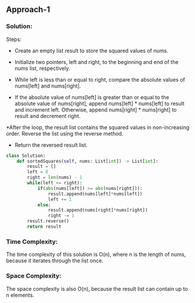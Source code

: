 ## Approach-1

### Solution: 
Steps:

* Create an empty list result to store the squared values of nums.

* Initialize two pointers, left and right, to the beginning and end of the nums list, respectively.

* While left is less than or equal to right, compare the absolute values of nums[left] and nums[right].

* If the absolute value of nums[left] is greater than or equal to the absolute value of nums[right], append nums[left] * nums[left] to result and increment left. Otherwise, append nums[right] * nums[right] to result and decrement right.

*After the loop, the result list contains the squared values in non-increasing order. Reverse the list using the reverse method.

* Return the reversed result list.

```py
class Solution:
    def sortedSquares(self, nums: List[int]) -> List[int]:
        result = []
        left = 0
        right = len(nums) - 1
        while(left <= right):
            if(abs(nums[left]) >= abs(nums[right])):
                result.append(nums[left]*nums[left])
                left += 1
            else:
                result.append(nums[right]*nums[right])
                right -= 1
        result.reverse()
        return result
```

### Time Complexity: 
The time complexity of this solution is O(n), where n is the length of nums, because it iterates through the list once.

### Space Complexity:
The space complexity is also O(n), because the result list can contain up to n elements.

